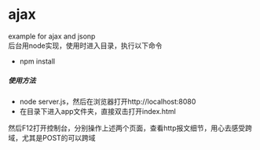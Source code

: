 # ajax
example for ajax and jsonp  
后台用node实现，使用时进入目录，执行以下命令

- npm install

##### 使用方法

 - node server.js，然后在浏览器打开http://localhost:8080
 - 在目录下进入app文件夹，直接双击打开index.html

然后F12打开控制台，分别操作上述两个页面，查看http报文细节，用心去感受跨域，尤其是POST的可以跨域